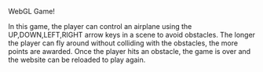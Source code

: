 WebGL Game!

In this game, the player can control an airplane using the UP,DOWN,LEFT,RIGHT arrow keys in a scene to avoid obstacles. The longer the player can fly around without colliding with the obstacles, the more points are awarded. Once the player hits an obstacle, the game is over and the website can be reloaded to play again.

